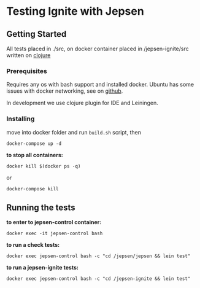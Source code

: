# Testing Ignite with Jepsen

## Getting Started
All tests placed in ./src, on docker container placed in /jepsen-ignite/src
written on [clojure](https://clojure.org/)

### Prerequisites
Requires any os with bash support and installed docker.
Ubuntu has some issues with docker networking,
see on [github](https://github.com/moby/moby/issues/1809).

In development we use clojure plugin for IDE and Leiningen.

### Installing
move into docker folder and 
run `build.sh` script, then
```
docker-compose up -d
```
**to stop all containers:**
```
docker kill $(docker ps -q)
```
or
```
docker-compose kill
```

## Running the tests
**to enter to jepsen-control container:**
```
docker exec -it jepsen-control bash
```
**to run a check tests:**
```
docker exec jepsen-control bash -c "cd /jepsen/jepsen && lein test"
```
**to run a jepsen-ignite tests:**
```
docker exec jepsen-control bash -c "cd /jepsen-ignite && lein test"
```